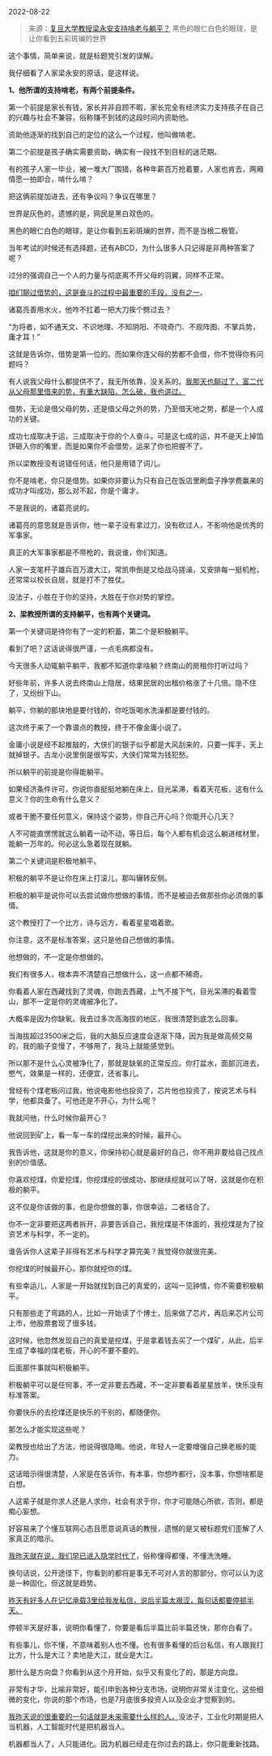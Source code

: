 2022-08-22

> 来源：[复旦大学教授梁永安支持啃老与躺平？](http://mp.weixin.qq.com/s?__biz=MzU0MjYwNDU2Mw==&mid=2247507366&idx=1&sn=107993a6e242c7ccafeeeb00e5a72f0a&chksm=fb1ab1dacc6d38cc18b951fc8d796a84cc03481b99f10264cc0b9f648ebff77c277069b44a87&scene=27#wechat_redirect)
> 黑色的眼仁白色的眼球，是让你看到五彩斑斓的世界

这个事情，简单来说，就是标题党引发的误解。  

  

我仔细看了人家梁永安的原话，是这样说。

  

 **1、他所谓的支持啃老，有两个前提条件。**

  

第一个前提是家长有钱，家长并非自顾不暇，家长完全有经济实力支持孩子在自己的兴趣与社会不兼容，俗称赚不到钱的这段时间内资助他。

  

资助他逐渐的找到自己的定位的这么一个过程，他叫做啃老。

  

第二个前提是孩子确实需要资助，确实有一段找不到目标的迷茫期。  

  

有的孩子人家一毕业，被一堆大厂围猎，各种年薪百万抢着要，人家也肯去，两厢情愿一拍即合，啃什么啃？

  

把这俩前提加进去，还有争议吗？争议在哪里？

  

世界是灰色的，遗憾的是，网民是黑白双色的。

  

黑色的眼仁白色的眼球，是让你看到五彩斑斓的世界，而不是当根二极管。

  

当年考试的时候还有选择题，还有ABCD，为什么很多人只记得是非两种答案了呢？  

  

过分的强调自己一个人的力量与彻底离不开父母的羽翼，同样不正常。  

  

[咱们聊过借势的，这是奋斗的过程中最重要的手段，没有之一](http://mp.weixin.qq.com/s?__biz=MzU0MjYwNDU2Mw==&mid=2247507339&idx=1&sn=1da273ca6f7694bd9240229b308d6dd4&chksm=fb1ab1f7cc6d38e171704aaa9733934657795707ddb0094fc67768f22c2309713c0d5169a42b&scene=21#wechat_redirect)。  

  

诸葛亮善用水火，他咋不扛着一把大刀挨个劈过去？  

  

“为将者，如不通天文、不识地理、不知阴阳、不晓奇门、不观阵图、不掌兵势，庸才耳！”

  

这就是告诉你，借势是第一位的。而如果你连父母的势都不会借，你不觉得你有问题吗？  

  

有人说我父母什么都提供不了，我无所依靠，没关系的。[我那天也聊过了，富二代从父母那里借来的势，有重大缺陷，怎么破，我也讲过。  
](http://mp.weixin.qq.com/s?__biz=MzU0MjYwNDU2Mw==&mid=2247507339&idx=1&sn=1da273ca6f7694bd9240229b308d6dd4&chksm=fb1ab1f7cc6d38e171704aaa9733934657795707ddb0094fc67768f22c2309713c0d5169a42b&scene=21#wechat_redirect)

  

借势，无论是借父母的势，还是借父母之外的势，乃至借天地之势，都是一个人成功的关键。  

  

成功七成取决于运，三成取决于你的个人奋斗。可是这七成的运，并不是天上掉馅饼砸入你的嘴里，而是如果你不会借势，运来了你也把握不了。  

  

所以梁教授没有说错任何话，他只是用错了词儿。  

  

你不是啃老，你只是借势。如果你非要认为只有自己在饭店里刷盘子挣学费赢来的成功才叫成功，那么对不起，你是个庸才。

  

不是我说的，诸葛亮说的。

  

诸葛亮的意思就是告诉你，他一辈子没有拿过刀，没有砍过人，不影响他是优秀的军事家。  

  

真正的大军事家都是不带枪的，我说谁，你们知道。  

  

人家一支笔杆子雄兵百万渡大江，常凯申倒是又给战马搓澡，又安排每一挺机枪，还常常以校长自居，就是打不了胜仗。  

  

没法子，小胜在于你的坚持，大胜在于你对势的掌控。  

  

 **2、梁教授所谓的支持躺平，也有两个关键词。**

  

第一个关键词是待你有了一定的积蓄，第二个是积极躺平。

  

看到了吧？这话说得很严谨，一点毛病都没有。  

  

今天很多人动辄躺平躺平，我都不知道你拿啥躺？终南山的房租你打听过吗？  

  

好些年前，许多人说去终南山上隐居，结果民居的出租价格涨了十几倍。隐不住了，又纷纷下山。

  

躺平，你躺的那块地是要付钱的，你吃饭喝水洗澡都是要付钱的。  

  

这次终于来了一个靠谱点的教授，终于不像金庸小说了。  

  

金庸小说是经不起推敲的，大侠们的银子似乎都是大风刮来的，只要一挥手，天上就掉银子。古龙小说里倒是很写实，大侠们常常为钱犯愁。

  

所以躺平的前提是你得能躺平。  

  

如果经济条件许可，你说你直挺挺地躺在床上，目光呆滞，看着天花板，这有什么意义？你的生命有什么意义？

  

或者干脆不要任何意义，保持这个姿势，你自己开心吗？你能开心几天？

  

人不可能直愣愣就这么躺着一动不动，等日后，每个人都有机会这么躺进棺材里，能躺一万年的。何必这么急着现在就躺。

  

第二个关键词是积极地躺平。  

  

积极的躺平不是让你在床上打滚儿，那叫辗转反侧。  

  

积极的躺平是说你可以去尝试做你想做的事情，而不是被迫去做那些你必须做的事情。  

  

这个教授打了一个比方，诗与远方，看着星星唱着歌。  

  

你注意，这不是标准答案，这只是他自己想做的事情。  

  

他想做的，不一定是你想做的。  

  

我们有很多人，根本弄不清楚自己想做什么，这一点都不稀奇。  

  

你看着人家在西藏找到了灵魂，你跑去西藏，上气不接下气，目光呆滞的看着雪山，那不一定是你的灵魂被净化了。  

  

大概率是因为你缺氧。我去过多次高海拔的地区，我很清楚到底怎么回事。

  

当海拔超过3500米之后，我的大脑反应速度会逐渐下降，因为我是做高频交易的，我的脑子变慢了，不够用了，我马上就能感觉到。  

  

所以那不是什么心灵被净化了，那就是缺氧的正常反应。你打盆水，面部沉进去，憋气，效果是一样的，还便宜，还省事儿。  

  

曾经有个煤老板问过我，他说电影他也投资了，芯片他也投资了，按说艺术与科学，他都具备了。可他还是不开心，为什么呢？  

  

我就问他，什么时候你最开心？  

  

他说回到矿上，看一车一车的煤挖出来的时候，最开心。  

  

我告诉他，这就是你的意义，你保持初心就是最好的自己，你不用非要给自己找点别的价值感。  

  

你喜欢挖煤，你爱挖煤，你挖煤挖的很成功，那继续挖就可以了呀，这就是你在积极的躺平。  

  

这不仅是你该做的事，也是你想做的事，你很幸运，二者结合了。  

  

你不一定非要把这两者拆开，非要告诉自己，我挖煤是不体面的，我挖煤是为了投资艺术与科学，不一定的。  

  

谁告诉你人这辈子非得有艺术与科学才算完美？我觉得你就很完美。  

  

你挖煤的时候最开心，那你就挖你的煤。  

  

有些幸运儿，人家是一开始就找到自己的真爱的，这叫一见钟情，你不需要积极躺平。

  

只有那些走了弯路的人，比如一开始读了个博士，后来做了芯片，再后来芯片公司上市，他股票套现了很多钱。

  

这时候，他忽然发现自己的真爱是挖煤，于是拿着钱去买了一个煤矿，从此，后半生成了幸福的煤老板，开心的不要不要的。

  

后面那件事就叫积极躺平。  

  

积极躺平可以是任何事，不一定非要去西藏，不一定非要看着星星放羊，快乐没有标准答案。  

  

你要快乐的去挖煤还是快乐的干别的，都随便你。  

  

那怎么才能实现这些呢？  

  

梁教授也给出了方法，他说得很隐晦。他说，年轻人一定要增强自己换老板的能力。  

  

这话暗示得很清楚，人家是在告诉你，有本事，你想咋都行，没本事，你想啥都是白想。  

  

人这辈子就是你求人还是人求你，社会有求于你，你才可能随心所欲，否则，都是痴心妄想。  

  

好容易来了个懂互联网心态且愿意说真话的教授，遗憾的是又被标题党们歪解了人家真正的暗示。

  

[我昨天就在说，我们早已进入隐学时代了](http://mp.weixin.qq.com/s?__biz=MzU3NDc5Nzc0NQ==&mid=2247519826&idx=1&sn=7d44b1b286ca7cb8ea51e4675181b2d3&chksm=fd2e2c8cca59a59a4920eefef97f6a740a25c4468fac365582a63673e54a2815ac61dda1df9f&scene=21#wechat_redirect)，俗称懂得都懂，不懂洗洗睡。

  

换句话说，公开途径下，你看到的都将是事无不可对人言的那部分。你可以认为这是一种固化，但这就是趋势。  

  

[昨天有好多人在记忆承载3里给我发私信，说后半篇太艰涩，每句话都要停顿半天。](http://mp.weixin.qq.com/s?__biz=MzU3NDc5Nzc0NQ==&mid=2247519826&idx=1&sn=7d44b1b286ca7cb8ea51e4675181b2d3&chksm=fd2e2c8cca59a59a4920eefef97f6a740a25c4468fac365582a63673e54a2815ac61dda1df9f&scene=21#wechat_redirect)

  

停顿半天是好事，说明你看懂了，你要是看后半篇比前半篇还快，那你白看了。  

  

有些事儿，你不懂，不意味着别人也不懂。也有很多看懂的后台私信，有人跟我打比方，什么是大江？卖地是大江，就业是大江。

  

那什么是方向盘？你看到从这个月开始，似乎又有变化了的，那是方向盘。

  

非常有才华，比喻非常好，能引申到各种分支市场，说明你非常关注变化，这些细微的变化，你说的那个市场，也是7月底很多投资人以及企业才觉察到的。

  

[我昨天说的很重要的一句话就是未来需要什么样的人，](http://mp.weixin.qq.com/s?__biz=MzU3NDc5Nzc0NQ==&mid=2247519826&idx=1&sn=7d44b1b286ca7cb8ea51e4675181b2d3&chksm=fd2e2c8cca59a59a4920eefef97f6a740a25c4468fac365582a63673e54a2815ac61dda1df9f&scene=21#wechat_redirect)没法子，工业化时期是把人当机器，人工智能时代是把机器当人。

  

机器都当人了，人只能进化。因为机器已经走在你过去的路上，你只能重新找路。

